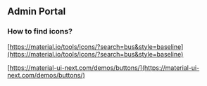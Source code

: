 ## Admin Portal

### How to find icons?

[https://material.io/tools/icons/?search=bus&style=baseline](https://material.io/tools/icons/?search=bus&style=baseline)

[https://material-ui-next.com/demos/buttons/](https://material-ui-next.com/demos/buttons/)
